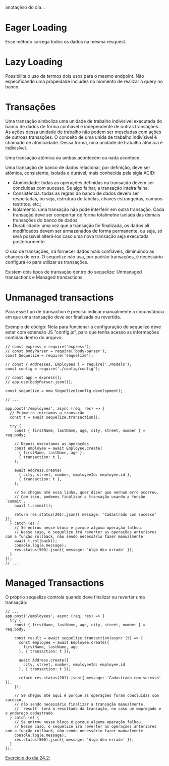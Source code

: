 anotaçẽso do dia...

# Eager Loading

Esse método carrega todos os dados na mesma resquest.

# Lazy Loading

Possibilita o uso de termos dois usos para o mesmo endpoint. Não especificando uma propeidade includes no momento de realizar a query no banco.

# Transações

Uma transação simboliza uma unidade de trabalho indivísivel executada do banco de dados de forma confiável e independente de outras transações. As ações dessa unidade de trabalho não podem ser mescladas com ações de outroas transações. O conceito de uma unida de trabalho indivísivel é chamado de atomicidade. Dessa forma, uma unidade de trabalho atõmica é indivisível.

Uma transação atômica ou ambas acontecem ou nada acontece.

Uma transação de banco de dados relacional, por definição, deve ser atômica, consistente, isolada e durável, mais conhecida pela sigla ACID:

- Atomicidade: todas as operações definidas na transação devem ser concluídas com sucesso. Se algo falhar, a transação inteira falha;
- Consistência: todas as regras do banco de dados devem ser respeitadas, ou seja, estrutura de tabelas, chaves estrangeiras, campos restritos. etc.;
- Isolamento: uma transação não pode interferir em outra transação. Cada transação deve ser comportar de forma totalmetne isolada das demais transações do banco de dados;
- Durabilidade: uma vez que a transação foi finalizada, os dados ali modificados devem ser armazenados de forma permanente, ou seja, só será possível alterá-los caso uma nova transação seja executada posteriormente.

O uso de transações, irá fornecer dados mais confiáveis, diminuindo as chances de erro. O sequelize não usa, por padrão transações, é necessário configurá-lo para utilizar as transações.

Existem dois tipos de transação dentro do sequelize: Unmanaged transactions e Managed transactions.

# Unmanaged transactions

Para esse tipo de transaction é preciso indicar manualmente a circunstância em que uma transação deve ser finalizada ou revertida.

Exemplo de código:
Nota para funcionar a configuração do sequelize deve estar com extensão JS "config.js", para que tenha acesso as informações contidas dentro do arquivo.
```
// const express = require('express');
// const bodyParser = require('body-parser');
const Sequelize = require('sequelize');

// const { Addresses, Employees } = require('./models');
const config = require('./config/config');

// const app = express();
// app.use(bodyParser.json());

const sequelize = new Sequelize(config.development);

// ...

app.post('/employees', async (req, res) => {
  // Primeiro iniciamos a transação
  const t = await sequelize.transaction();

  try {
    const { firstName, lastName, age, city, street, number } = req.body;

    // Depois executamos as operações
    const employee = await Employee.create(
      { firstName, lastName, age },
      { transaction: t },
    );

    await Address.create(
      { city, street, number, employeeId: employee.id },
      { transaction: t },
    );

    // Se chegou até essa linha, quer dizer que nenhum erro ocorreu.
    // Com isso, podemos finalizar a transação usando a função `commit`.
    await t.commit();

    return res.status(201).json({ message: 'Cadastrado com sucesso' });
  } catch (e) {
    // Se entrou nesse bloco é porque alguma operação falhou.
    // Nesse caso, o sequelize irá reverter as operações anteriores com a função rollback, não sendo necessário fazer manualmente
    await t.rollback();
    console.log(e.message);
    res.status(500).json({ message: 'Algo deu errado' });
  }
});
// ...
```

# Managed Transactions

O próprio sequelize controla quando deve finalizar ou reverter uma transação:
```
// ...
app.post('/employees', async (req, res) => {
  try {
    const { firstName, lastName, age, city, street, number } = req.body;

    const result = await sequelize.transaction(async (t) => {
      const employee = await Employee.create({
        firstName, lastName, age
      }, { transaction: t });

      await Address.create({
        city, street, number, employeeId: employee.id
      }, { transaction: t });

      return res.status(201).json({ message: 'Cadastrado com sucesso' });
    });

    // Se chegou até aqui é porque as operações foram concluídas com sucesso,
    // não sendo necessário finalizar a transação manualmente.
    // `result` terá o resultado da transação, no caso um empregado e o endereço cadastrado
  } catch (e) {
    // Se entrou nesse bloco é porque alguma operação falhou.
    // Nesse caso, o sequelize irá reverter as operações anteriores com a função rollback, não sendo necessário fazer manualmente
    console.log(e.message);
    res.status(500).json({ message: 'Algo deu errado' });
  }
});
```


[Exercicio do dia 24.2](https://github.com/tryber/exercise-sequelize-associations);